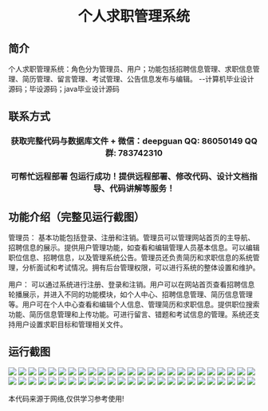 <p><h1 align="center">个人求职管理系统</h1></p>

## 简介
个人求职管理系统：角色分为管理员、用户；功能包括招聘信息管理、求职信息管理、简历管理、留言管理、考试管理、公告信息发布与编辑。    --计算机毕业设计源码；毕设源码；java毕业设计源码


## 联系方式
<p><h3 align="center">获取完整代码与数据库文件 + 微信：deepguan QQ: 86050149 QQ群: 783742310</h3></p>
<p><h3 align="center">可帮忙远程部署 包运行成功！提供远程部署、修改代码、设计文档指导、代码讲解等服务！</h3></p>

## 功能介绍（完整见运行截图）
管理员： 基本功能包括登录、注册和注销。管理员可以管理网站首页的主导航、招聘信息的展示。提供用户管理功能，如查看和编辑管理人员基本信息。可以编辑职位信息、招聘信息，以及管理系统公告。管理员还负责简历和求职信息的系统管理，分析面试和考试情况。拥有后台管理权限，可以进行系统的整体设置和维护。

用户： 可以通过系统进行注册、登录和注销。用户可以在网站首页查看招聘信息轮播展示，并进入不同的功能模块，如个人中心、招聘信息管理、简历信息管理等。用户可在个人中心查看和编辑个人信息、管理简历和求职信息。提供职位搜索功能、简历信息管理和上传功能。可进行留言、错题和考试信息的管理。系统还支持用户设置求职目标和管理相关文件。


## 运行截图
![](img/001.jpg)
![](img/002.jpg)
![](img/003.jpg)
![](img/004.jpg)
![](img/005.jpg)
![](img/006.jpg)
![](img/007.jpg)
![](img/008.jpg)
![](img/009.jpg)
![](img/010.jpg)
![](img/011.jpg)
![](img/012.jpg)
![](img/013.jpg)
![](img/014.jpg)
![](img/015.jpg)
![](img/016.jpg)
![](img/017.jpg)
![](img/018.jpg)
![](img/019.jpg)
![](img/020.jpg)
![](img/021.jpg)
![](img/022.jpg)
![](img/023.jpg)
![](img/024.jpg)
![](img/025.jpg)
![](img/026.jpg)
![](img/027.jpg)
![](img/028.jpg)
![](img/029.jpg)
![](img/030.jpg)
![](img/031.jpg)
![](img/032.jpg)
![](img/033.jpg)
![](img/034.jpg)
![](img/035.jpg)
![](img/036.jpg)
![](img/037.jpg)
![](img/038.jpg)
![](img/039.jpg)
![](img/040.jpg)
![](img/041.jpg)
![](img/042.jpg)
![](img/043.jpg)
![](img/044.jpg)
![](img/045.jpg)
![](img/046.jpg)
![](img/047.jpg)
![](img/048.jpg)
![](img/049.jpg)
![](img/050.jpg)

<p>本代码来源于网络,仅供学习参考使用!</p>

